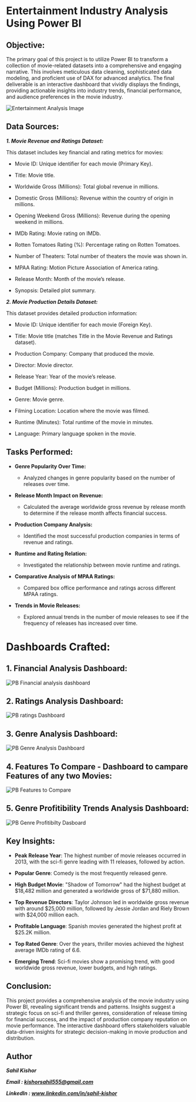 # Entertainment Industry Analysis Using Power BI

## Objective:

The primary goal of this project is to utilize Power BI to transform a collection of movie-related datasets into a comprehensive and engaging narrative. This involves meticulous data cleaning, sophisticated data modeling, and proficient use of DAX for advanced analytics. The final deliverable is an interactive dashboard that vividly displays the findings, providing actionable insights into industry trends, financial performance, and audience preferences in the movie industry.

![Entertainment Analysis Image](https://github.com/sahil-kishor/PowerBI-Unveiling-Insights-in-the-Movie-Industry-Through-Data-Analysis/assets/159517524/b0ee2a56-fa0e-49ea-8761-cd27acb19cf7)


##  Data Sources:

***1. Movie Revenue and Ratings Dataset:***

This dataset includes key financial and rating metrics for movies:

- Movie ID: Unique identifier for each movie (Primary Key).

- Title: Movie title.

- Worldwide Gross (Millions): Total global revenue in millions.

- Domestic Gross (Millions): Revenue within the country of origin in millions.

- Opening Weekend Gross (Millions): Revenue during the opening weekend in millions.

- IMDb Rating: Movie rating on IMDb.

- Rotten Tomatoes Rating (%): Percentage rating on Rotten Tomatoes.

- Number of Theaters: Total number of theaters the movie was shown in.

- MPAA Rating: Motion Picture Association of America rating.

- Release Month: Month of the movie’s release.

- Synopsis: Detailed plot summary.

***2. Movie Production Details Dataset:***

This dataset provides detailed production information:

- Movie ID: Unique identifier for each movie (Foreign Key).

- Title: Movie title (matches Title in the Movie Revenue and Ratings dataset).

- Production Company: Company that produced the movie.

- Director: Movie director.

- Release Year: Year of the movie’s release.

- Budget (Millions): Production budget in millions.

- Genre: Movie genre.

- Filming Location: Location where the movie was filmed.

- Runtime (Minutes): Total runtime of the movie in minutes.

- Language: Primary language spoken in the movie.

## Tasks Performed:

- **Genre Popularity Over Time:**
  - Analyzed changes in genre popularity based on the number of releases over time.

- **Release Month Impact on Revenue:**
  - Calculated the average worldwide gross revenue by release month to determine if the release month affects financial success.

- **Production Company Analysis:**
  - Identified the most successful production companies in terms of revenue and ratings.

- **Runtime and Rating Relation:**
  - Investigated the relationship between movie runtime and ratings.

- **Comparative Analysis of MPAA Ratings:**
  - Compared box office performance and ratings across different MPAA ratings.
  
- **Trends in Movie Releases:**
  - Explored annual trends in the number of movie releases to see if the frequency of releases has increased over time.

# Dashboards Crafted:

## 1. Financial Analysis Dashboard:

![PB Financial analysis dashboard](https://github.com/sahil-kishor/PowerBI-Unveiling-Insights-in-the-Movie-Industry-Through-Data-Analysis/assets/159517524/412ad945-1de4-433d-84f8-de04e0b2b668)


## 2. Ratings Analysis Dashboard:

![PB ratings Dashboard](https://github.com/sahil-kishor/PowerBI-Unveiling-Insights-in-the-Movie-Industry-Through-Data-Analysis/assets/159517524/f67be9cb-6a78-403d-83fb-ff9b9cfa8a99)


## 3. Genre Analysis Dashboard:

![PB Genre Analysis Dashboard](https://github.com/sahil-kishor/PowerBI-Unveiling-Insights-in-the-Movie-Industry-Through-Data-Analysis/assets/159517524/1290b3f9-dcdc-47c6-9d9a-7badf268a980)


## 4. Features To Compare - Dashboard to campare Features of any two Movies:

![PB Features to Compare](https://github.com/sahil-kishor/PowerBI-Unveiling-Insights-in-the-Movie-Industry-Through-Data-Analysis/assets/159517524/b2c085e3-6e10-453f-8dd1-31bf7d2e04e1)


## 5. Genre Profitibility Trends Analysis Dashboard:

![PB Genre Profitibilty Dasboard](https://github.com/sahil-kishor/PowerBI-Unveiling-Insights-in-the-Movie-Industry-Through-Data-Analysis/assets/159517524/bae9f07b-b466-472b-a91d-765ce426178e)


## Key Insights:

- **Peak Release Year**: The highest number of movie releases occurred in 2013, with the sci-fi genre leading with 11 releases, followed by action.

- **Popular Genre**: Comedy is the most frequently released genre.

- **High Budget Movie**: "Shadow of Tomorrow" had the highest budget at $18,482 million and generated a worldwide gross of $71,880 million.

- **Top Revenue Directors**: Taylor Johnson led in worldwide gross revenue with around $25,000 million, followed by Jessie Jordan and Riely Brown with $24,000 million each.

- **Profitable Language**: Spanish movies generated the highest profit at $25.2K million.

- **Top Rated Genre**: Over the years, thriller movies achieved the highest average IMDb rating of 6.6.

- **Emerging Trend**: Sci-fi movies show a promising trend, with good worldwide gross revenue, lower budgets, and high ratings.

## Conclusion:

This project provides a comprehensive analysis of the movie industry using Power BI, revealing significant trends and patterns. Insights suggest a strategic focus on sci-fi and thriller genres, consideration of release timing for financial success, and the impact of production company reputation on movie performance. The interactive dashboard offers stakeholders valuable data-driven insights for strategic decision-making in movie production and distribution.


## Author

***Sahil Kishor***

***Email : kishorsahil555@gmail.com***

***LinkedIn : www.linkedin.com/in/sahil-kishor***
